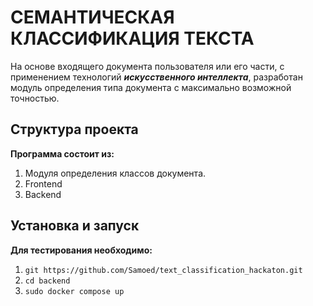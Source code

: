 # СЕМАНТИЧЕСКАЯ КЛАССИФИКАЦИЯ ТЕКСТА
На основе входящего документа пользователя или его части, с применением технологий ***искусственного интеллекта***, разработан модуль определения типа документа с максимально возможной точностью.

## Структура проекта
__Программа состоит из:__
1. Модуля определения классов документа.
2. Frontend
3. Backend

## Установка и запуск
__Для тестирования необходимо:__
1. ```git https://github.com/Samoed/text_classification_hackaton.git```
2. ```cd backend```
3. ```sudo docker compose up```
